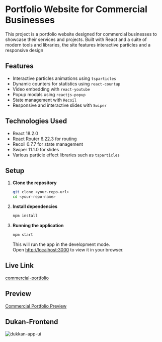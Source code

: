 # Portfolio Website for Commercial Businesses

This project is a portfolio website designed for commercial businesses to showcase their services and projects. Built with React and a suite of modern tools and libraries, the site features interactive particles and a responsive design
## Features

- Interactive particles animations using `tsparticles`
- Dynamic counters for statistics using `react-countup`
- Video embedding with `react-youtube`
- Popup modals using `reactjs-popup`
- State management with `Recoil`
- Responsive and interactive slides with `Swiper`

## Technologies Used

- React 18.2.0
- React Router 6.22.3 for routing
- Recoil 0.7.7 for state management
- Swiper 11.1.0 for slides
- Various particle effect libraries such as `tsparticles`

## Setup

1. **Clone the repository**

   ```bash
   git clone <your-repo-url>
   cd <your-repo-name>
   ```

2. **Install dependencies**

   ```bash
   npm install
   ```

3. **Running the application**

   ```bash
   npm start
   ```

   This will run the app in the development mode.\
   Open [http://localhost:3000](http://localhost:3000) to view it in your browser.

## Live Link

[commercial-portfolio]([https://dukan-app-ui.netlify.app/](https://main--commercial-portfolio.netlify.app/))


## Preview

[Commercial Portfolio Preview]([https://youtu.be/mmdieewTAAk](https://youtu.be/vBHWc2qzqa0))


## Dukan-Frontend

![dukkan-app-ui](./src/assets/Thumbnail.gif) 

